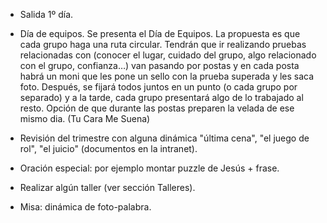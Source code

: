 [nombre]: <> (Campa de Semana Santa)
[sidebar]: <> (Campa Semana Santa)
[icon]: <> (fa-cross)
[exit]: <> (exit)

- Salida 1º día.

- Día de equipos. Se presenta el Día de Equipos. La propuesta es que cada grupo haga una ruta circular. Tendrán que ir realizando pruebas relacionadas con (conocer el lugar, cuidado del grupo, algo relacionado con el grupo, confianza…) van pasando por postas y en cada posta habrá un moni que les pone un sello con la prueba superada y les saca foto. Después, se fijará todos juntos en un punto (o cada grupo por separado) y a la tarde, cada grupo presentará algo de lo trabajado al resto. Opción de que durante las postas preparen la velada de ese mismo dia. (Tu Cara Me Suena)

- Revisión del trimestre con alguna dinámica "última cena", "el juego de rol", "el juicio" (documentos en la intranet).

- Oración especial: por ejemplo montar puzzle de Jesús + frase.

- Realizar algún taller (ver sección Talleres).

- Misa: dinámica de foto-palabra.
